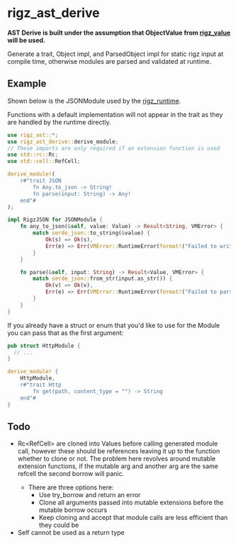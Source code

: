 # rigz_ast_derive

**AST Derive is built under the assumption that ObjectValue from [rigz_value](https://crates.io/crates/rigz_value) will be used.**

Generate a trait, Object impl, and ParsedObject impl for static rigz input at compile time, otherwise modules are parsed and validated at runtime.

## Example

Shown below is the JSONModule used by the [rigz_runtime](https://crates.io/crates/rigz_runtime).

Functions with a default implementation will not appear in the trait as they are handled by the runtime directly.

```rust
use rigz_ast::*;
use rigz_ast_derive::derive_module;
// These imports are only required if an extension function is used
use std::rc::Rc;
use std::cell::RefCell;

derive_module!(
    r#"trait JSON
        fn Any.to_json -> String!
        fn parse(input: String) -> Any!
    end"#
);

impl RigzJSON for JSONModule {
    fn any_to_json(&self, value: Value) -> Result<String, VMError> {
        match serde_json::to_string(&value) {
            Ok(s) => Ok(s),
            Err(e) => Err(VMError::RuntimeError(format!("Failed to write json - {e}"))),
        }
    }

    fn parse(&self, input: String) -> Result<Value, VMError> {
        match serde_json::from_str(input.as_str()) {
            Ok(v) => Ok(v),
            Err(e) => Err(VMError::RuntimeError(format!("Failed to parse json - {e}"))),
        }
    }
}
```

If you already have a struct or enum that you'd like to use for the Module you can pass that as the first argument:

```rust
pub struct HttpModule {
  // ...
}

derive_module! {
    HttpModule,
    r#"trait Http
        fn get(path, content_type = "") -> String
    end"#
}
```

## Todo
- Rc<RefCell<Value>> are cloned into Values before calling generated module call, however these should be references leaving it up to the function whether to clone or not. The problem here revolves around mutable extension functions, if the mutable arg and another arg are the same refcell the second borrow will panic.
  - There are three options here:
    - Use try_borrow and return an error
    - Clone all arguments passed into mutable extensions before the mutable borrow occurs
    - Keep cloning and accept that module calls are less efficient than they could be
- Self cannot be used as a return type